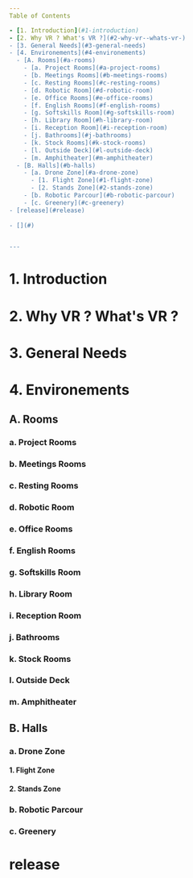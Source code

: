 ```yaml
---
Table of Contents

- [1. Introduction](#1-introduction)
- [2. Why VR ? What's VR ?](#2-why-vr--whats-vr-)
- [3. General Needs](#3-general-needs)
- [4. Environements](#4-environements)
  - [A. Rooms](#a-rooms)
    - [a. Project Rooms](#a-project-rooms)
    - [b. Meetings Rooms](#b-meetings-rooms)
    - [c. Resting Rooms](#c-resting-rooms)
    - [d. Robotic Room](#d-robotic-room)
    - [e. Office Rooms](#e-office-rooms)
    - [f. English Rooms](#f-english-rooms)
    - [g. Softskills Room](#g-softskills-room)
    - [h. Library Room](#h-library-room)
    - [i. Reception Room](#i-reception-room)
    - [j. Bathrooms](#j-bathrooms)
    - [k. Stock Rooms](#k-stock-rooms)
    - [l. Outside Deck](#l-outside-deck)
    - [m. Amphitheater](#m-amphitheater)
  - [B. Halls](#b-halls)
    - [a. Drone Zone](#a-drone-zone)
      - [1. Flight Zone](#1-flight-zone)
      - [2. Stands Zone](#2-stands-zone)
    - [b. Robotic Parcour](#b-robotic-parcour)
    - [c. Greenery](#c-greenery)
- [release](#release)
  
- [](#)


---
```



# 1. Introduction

# 2. Why VR ? What's VR ?
# 3. General Needs

# 4. Environements
## A. Rooms
### a. Project Rooms
### b. Meetings Rooms
### c. Resting Rooms
### d. Robotic Room
### e. Office Rooms
### f. English Rooms
### g. Softskills Room
### h. Library Room
### i. Reception Room
### j. Bathrooms
### k. Stock Rooms
### l. Outside Deck
### m. Amphitheater

## B. Halls
### a. Drone Zone
#### 1. Flight Zone
#### 2. Stands Zone

### b. Robotic Parcour
### c. Greenery







# release